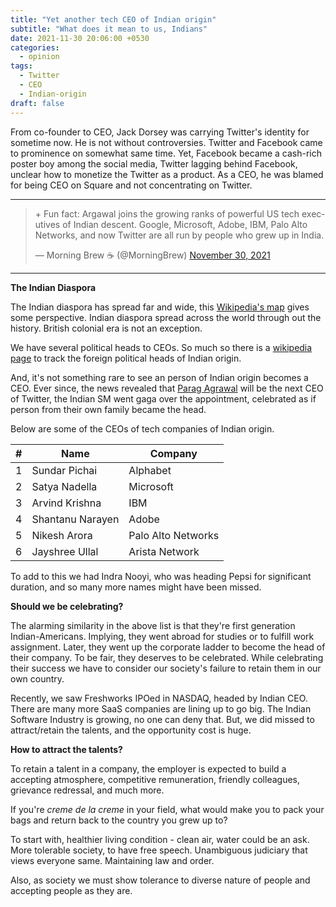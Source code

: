 ```yaml
---
title: "Yet another tech CEO of Indian origin"
subtitle: "What does it mean to us, Indians"
date: 2021-11-30 20:06:00 +0530
categories:
  - opinion
tags:
  - Twitter
  - CEO
  - Indian-origin
draft: false
---
```


From co-founder to CEO, Jack Dorsey was carrying Twitter's identity for sometime now. He is not without controversies. Twitter and Facebook came to prominence on somewhat same time. Yet, Facebook became a cash-rich poster boy among the social media, Twitter lagging behind Facebook, unclear how to monetize the Twitter as a product. As a CEO, he was blamed for being CEO on Square and not concentrating on Twitter.

---

<blockquote class="twitter-tweet"><p lang="en" dir="ltr">+ Fun fact: Argawal joins the growing ranks of powerful US tech executives of Indian descent. Google, Microsoft, Adobe, IBM, Palo Alto Networks, and now Twitter are all run by people who grew up in India.</p>&mdash; Morning Brew ☕️ (@MorningBrew) <a href="https://twitter.com/MorningBrew/status/1465689885650690048?ref_src=twsrc%5Etfw">November 30, 2021</a></blockquote> <script async src="https://platform.twitter.com/widgets.js" charset="utf-8"></script>

---

**The Indian Diaspora**

The Indian diaspora has spread far and wide, this [Wikipedia's map](https://en.wikipedia.org/wiki/Non-resident_Indian_and_person_of_Indian_origin#/media/File:Map_of_the_Indian_Diaspora_in_the_World.svg) gives some perspective. Indian diaspora spread across the world through out the history. British colonial era is not an exception.

We have several political heads to CEOs. So much so there is a [wikipedia page](https://en.wikipedia.org/wiki/List_of_foreign_politicians_of_Indian_origin) to track the foreign political heads of Indian origin.

And, it's not something rare to see an person of Indian origin becomes a CEO. Ever since, the news revealed that [Parag Agrawal](https://twitter.com/paraga) will be the next CEO of Twitter, the Indian SM went gaga over the appointment, celebrated as if person from their own family became the head.

Below are some of the CEOs of tech companies of Indian origin.

| #   | Name             | Company            |
| --- | ---------------- | ------------------ |
| 1   | Sundar Pichai    | Alphabet           |
| 2   | Satya Nadella    | Microsoft          |
| 3   | Arvind Krishna   | IBM                |
| 4   | Shantanu Narayen | Adobe              |
| 5   | Nikesh Arora     | Palo Alto Networks |
| 6   | Jayshree Ullal   | Arista Network     |

To add to this we had Indra Nooyi, who was heading Pepsi for significant duration, and so many more names might have been missed.

**Should we be celebrating?**

The alarming similarity in the above list is that they're first generation Indian-Americans. Implying, they went abroad for studies or to fulfill work assignment. Later, they went up the corporate ladder to become the head of their company. To be fair, they deserves to be celebrated. While celebrating their success we have to consider our society's failure to retain them in our own country.

Recently, we saw Freshworks IPOed in NASDAQ, headed by Indian CEO. There are many more SaaS companies are lining up to go big. The Indian Software Industry is growing, no one can deny that. But, we did missed to attract/retain the talents, and the opportunity cost is huge.


**How to attract the talents?**

To retain a talent in a company, the employer is expected to build a accepting atmosphere, competitive remuneration, friendly colleagues, grievance redressal, and much more.

If you're _creme de la creme_ in your field, what would make you to pack your bags and return back to the country you grew up to?

To start with, healthier living condition - clean air, water could be an ask. More tolerable society, to have free speech. Unambiguous judiciary that views everyone same. Maintaining law and order.

Also, as society we must show tolerance to diverse nature of people and accepting people as they are. 
